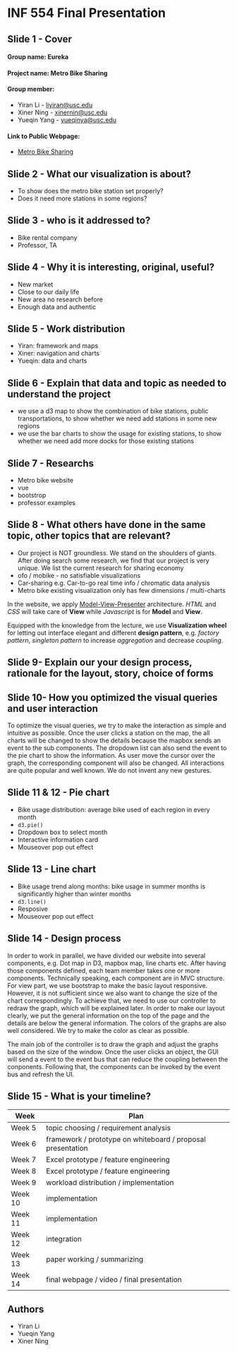 # INF 554 Final Presentation


## Slide 1 - Cover
#### Group name: Eureka
#### Project name: Metro Bike Sharing
#### Group member:  
* Yiran Li - liyiran@usc.edu
* Xiner Ning - xinernin@usc.edu
* Yueqin Yang - yueqinya@usc.edu
#### Link to Public Webpage:
- [Metro Bike Sharing](http://www-scf.usc.edu/~liyiran/final/)

## Slide 2 - What our visualization is about?
- To show does the metro bike station set properly? 
- Does it need more stations in some regions?

## Slide 3 -  who is it addressed to?
- Bike rental company
- Professor, TA

## Slide 4 - Why it is interesting, original, useful?
- New market
- Close to our daily life
- New area no research before
- Enough data and authentic

## Slide 5 - Work distribution
- Yiran: framework and maps
- Xiner: navigation and charts
- Yueqin: data and charts

## Slide 6 - Explain that data and topic as needed to understand the project
- we use a d3 map to show the combination of bike stations, public transportations, to show whether we need add stations in some new regions
- we use the bar charts to show the usage for existing stations, to show whether we need add more docks for those existing stations

## Slide 7 - Researchs
- Metro bike website
- vue
- bootstrop
- professor examples

## Slide 8 - What others have done in the same topic, other topics that are relevant?
- Our project is NOT groundless. We stand on the shoulders of giants. After doing search some research, we find that our project is very unique. We list the current research for sharing economy
- ofo / mobike - no satisfiable visualizations
- Car-sharing e.g. Car-to-go real time info / chromatic data analysis
- Metro bike existing visualization only has few dimensions / multi-charts

In the website, we apply [Model-View-Presenter](https://en.wikipedia.org/wiki/Model–view–presenter) architecture. _HTML_ and _CSS_ will take care of **View** while _Javascript_ is for **Model** and **View**.

Equipped with the knowledge from the lecture, we use **Visualization wheel** for letting out interface elegant and different **design pattern**, e.g. _factory pattern_, _singleton pattern_ to increase _aggregation_ and decrease _coupling_. 
## Slide 9- Explain our your design process, rationale for the layout, story, choice of forms
 
 
## Slide 10- How you optimized the visual queries and user interaction
To optimize the visual queries, we try to make the interaction as simple and intuitive as possible. 
Once the user clicks a station on the map, the all charts will be changed to show the details because the mapbox sends an event to the sub components. 
The dropdown list can also send the event to the pie chart to show the information.
As user move the cursor over the graph, the corresponding component will also be changed. All interactions are quite popular and well known. We do not invent any new gestures.
 
## Slide 11 & 12 - Pie chart
- Bike usage distribution: average bike used of each region in every month
- `d3.pie()`
- Dropdown box to select month
- Interactive information card
- Mouseover pop out effect

## Slide 13 - Line chart
- Bike usage trend along months: bike usage in summer months is significantly higher than winter months
- `d3.line()`
- Resposive
- Mouseover pop out effect



## Slide 14 - Design process
In order to work in parallel, we have divided our website into several components, e.g. Dot map in D3, mapbox map, line charts etc. 
After having those components defined, each team member takes one or more components. Technically speaking, each component are in MVC structure. For view part, we use bootstrap to make the basic layout responsive.
However, it is not sufficient since we also want to change the size of the chart correspondingly. To achieve that, we need to use our controller to redraw the graph, which will be explained later.
In order to make our layout clearly, we put the general information on the top of the page and the details are below the general information. The colors of the graphs are also well considered. 
We try to make the color as clear as possible.

The main job of the controller is to draw the graph and adjust the graphs based on the size of the window. Once the user clicks an object, the GUI will send a event to the event bus that can reduce the coupling between the conponents.
Following that, the components can be invoked by the event bus and refresh the UI.   


## Slide 15 - What is your timeline?
**Week** | **Plan**
--- | ---
Week 5 | topic choosing / requirement analysis 
Week 6 | framework / prototype on whiteboard / proposal presentation
Week 7 | Excel prototype / feature engineering
Week 8 | Excel prototype / feature engineering
Week 9 | workload distribution / implementation
Week 10 | implementation
Week 11 | implementation
Week 12 | integration 
Week 13 | paper working / summarizing
Week 14 | final webpage / video / final presentation

## Authors
- Yiran Li
- Yueqin Yang 
- Xiner Ning